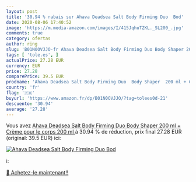 ```yaml
---
layout: post
title: '30.94 % rabais sur Ahava Deadsea Salt Body Firming Duo  Bod'
date: 2020-08-06 17:40:52
image: 'https://m.media-amazon.com/images/I/415JqhuTZKL._SL200_.jpg'
comments: true
category: ofertas
author: ring
slug: 'B01N0OVJJO-fr Ahava Deadsea Salt Body Firming Duo Body Shaper 200 ml +...'
tags: [ 'tole.es', ]
actualPrice: 27.28 EUR
currency: EUR
price: 27.28
comparePrice: 39.5 EUR
prodname: 'Ahava Deadsea Salt Body Firming Duo  Body Shaper  200 ml + Crème pour le corps  200 ml '
country: 'fr'
flag: '🇫🇷'
buyurl: 'https://www.amazon.fr/dp/B01N0OVJJO/?tag=tolees0d-21'
descuento: '30.94'
average: '27.28'
---
```


Vous avez [Ahava Deadsea Salt Body Firming Duo  Body Shaper  200 ml + Crème pour le corps  200 ml ](https://www.amazon.fr/dp/B01N0OVJJO/?tag=tolees0d-21)  à  30.94 % de réduction, prix final  27.28 EUR (original: 39.5 EUR) ici:

[![Ahava Deadsea Salt Body Firming Duo  Bod](https://m.media-amazon.com/images/I/415JqhuTZKL._SL200_.jpg)](https://www.amazon.fr/dp/B01N0OVJJO/?tag=tolees0d-21)

ℹ️:


[🛒 Achetez-le maintenant!!](https://www.amazon.fr/dp/B01N0OVJJO/?tag=tolees0d-21)
